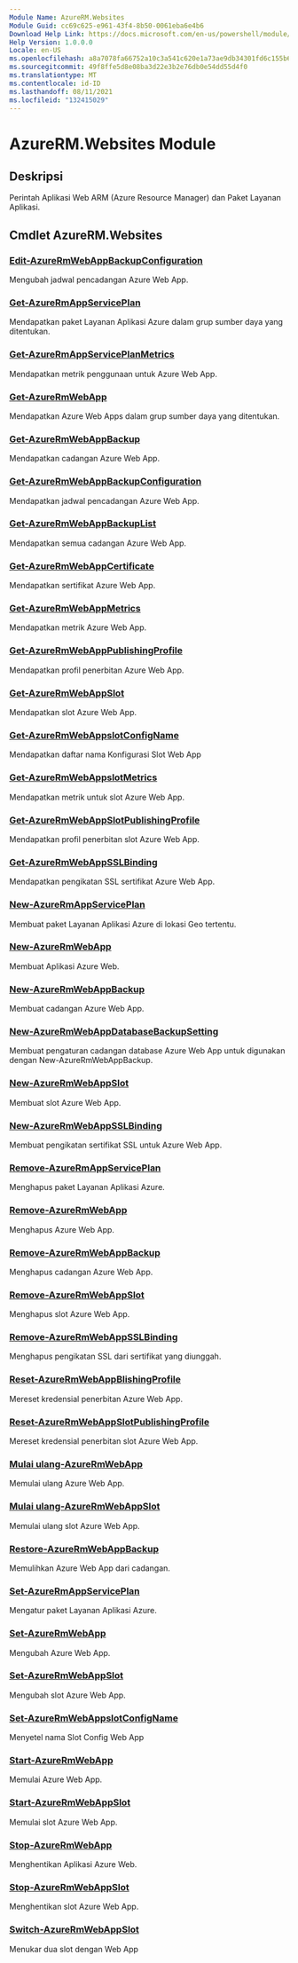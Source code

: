 ```yaml
---
Module Name: AzureRM.Websites
Module Guid: cc69c625-e961-43f4-8b50-0061eba6e4b6
Download Help Link: https://docs.microsoft.com/en-us/powershell/module/azurerm.websites
Help Version: 1.0.0.0
Locale: en-US
ms.openlocfilehash: a8a7078fa66752a10c3a541c620e1a73ae9db34301fd6c155b6ff0391b397a7d
ms.sourcegitcommit: 49f8ffe5d8e08ba3d22e3b2e76db0e54dd55d4f0
ms.translationtype: MT
ms.contentlocale: id-ID
ms.lasthandoff: 08/11/2021
ms.locfileid: "132415029"
---
```

# AzureRM.Websites Module
## Deskripsi
Perintah Aplikasi Web ARM (Azure Resource Manager) dan Paket Layanan Aplikasi.

## Cmdlet AzureRM.Websites
### [Edit-AzureRmWebAppBackupConfiguration](Edit-AzureRmWebAppBackupConfiguration.md)
Mengubah jadwal pencadangan Azure Web App.

### [Get-AzureRmAppServicePlan](Get-AzureRmAppServicePlan.md)
Mendapatkan paket Layanan Aplikasi Azure dalam grup sumber daya yang ditentukan.

### [Get-AzureRmAppServicePlanMetrics](Get-AzureRmAppServicePlanMetrics.md)
Mendapatkan metrik penggunaan untuk Azure Web App.

### [Get-AzureRmWebApp](Get-AzureRmWebApp.md)
Mendapatkan Azure Web Apps dalam grup sumber daya yang ditentukan.

### [Get-AzureRmWebAppBackup](Get-AzureRmWebAppBackup.md)
Mendapatkan cadangan Azure Web App.

### [Get-AzureRmWebAppBackupConfiguration](Get-AzureRmWebAppBackupConfiguration.md)
Mendapatkan jadwal pencadangan Azure Web App.

### [Get-AzureRmWebAppBackupList](Get-AzureRmWebAppBackupList.md)
Mendapatkan semua cadangan Azure Web App.

### [Get-AzureRmWebAppCertificate](Get-AzureRmWebAppCertificate.md)
Mendapatkan sertifikat Azure Web App.

### [Get-AzureRmWebAppMetrics](Get-AzureRmWebAppMetrics.md)
Mendapatkan metrik Azure Web App.

### [Get-AzureRmWebAppPublishingProfile](Get-AzureRmWebAppPublishingProfile.md)
Mendapatkan profil penerbitan Azure Web App.

### [Get-AzureRmWebAppSlot](Get-AzureRmWebAppSlot.md)
Mendapatkan slot Azure Web App.

### [Get-AzureRmWebAppslotConfigName](Get-AzureRmWebAppSlotConfigName.md)
Mendapatkan daftar nama Konfigurasi Slot Web App

### [Get-AzureRmWebAppslotMetrics](Get-AzureRmWebAppSlotMetrics.md)
Mendapatkan metrik untuk slot Azure Web App.

### [Get-AzureRmWebAppSlotPublishingProfile](Get-AzureRmWebAppSlotPublishingProfile.md)
Mendapatkan profil penerbitan slot Azure Web App.

### [Get-AzureRmWebAppSSLBinding](Get-AzureRmWebAppSSLBinding.md)
Mendapatkan pengikatan SSL sertifikat Azure Web App.

### [New-AzureRmAppServicePlan](New-AzureRmAppServicePlan.md)
Membuat paket Layanan Aplikasi Azure di lokasi Geo tertentu.

### [New-AzureRmWebApp](New-AzureRmWebApp.md)
Membuat Aplikasi Azure Web.

### [New-AzureRmWebAppBackup](New-AzureRmWebAppBackup.md)
Membuat cadangan Azure Web App.

### [New-AzureRmWebAppDatabaseBackupSetting](New-AzureRmWebAppDatabaseBackupSetting.md)
Membuat pengaturan cadangan database Azure Web App untuk digunakan dengan New-AzureRmWebAppBackup.

### [New-AzureRmWebAppSlot](New-AzureRmWebAppSlot.md)
Membuat slot Azure Web App.

### [New-AzureRmWebAppSSLBinding](New-AzureRmWebAppSSLBinding.md)
Membuat pengikatan sertifikat SSL untuk Azure Web App.

### [Remove-AzureRmAppServicePlan](Remove-AzureRmAppServicePlan.md)
Menghapus paket Layanan Aplikasi Azure.

### [Remove-AzureRmWebApp](Remove-AzureRmWebApp.md)
Menghapus Azure Web App.

### [Remove-AzureRmWebAppBackup](Remove-AzureRmWebAppBackup.md)
Menghapus cadangan Azure Web App.

### [Remove-AzureRmWebAppSlot](Remove-AzureRmWebAppSlot.md)
Menghapus slot Azure Web App.

### [Remove-AzureRmWebAppSSLBinding](Remove-AzureRmWebAppSSLBinding.md)
Menghapus pengikatan SSL dari sertifikat yang diunggah.

### [Reset-AzureRmWebAppBlishingProfile](Reset-AzureRmWebAppPublishingProfile.md)
Mereset kredensial penerbitan Azure Web App.

### [Reset-AzureRmWebAppSlotPublishingProfile](Reset-AzureRmWebAppSlotPublishingProfile.md)
Mereset kredensial penerbitan slot Azure Web App.

### [Mulai ulang-AzureRmWebApp](Restart-AzureRmWebApp.md)
Memulai ulang Azure Web App.

### [Mulai ulang-AzureRmWebAppSlot](Restart-AzureRmWebAppSlot.md)
Memulai ulang slot Azure Web App.

### [Restore-AzureRmWebAppBackup](Restore-AzureRmWebAppBackup.md)
Memulihkan Azure Web App dari cadangan.

### [Set-AzureRmAppServicePlan](Set-AzureRmAppServicePlan.md)
Mengatur paket Layanan Aplikasi Azure.

### [Set-AzureRmWebApp](Set-AzureRmWebApp.md)
Mengubah Azure Web App.

### [Set-AzureRmWebAppSlot](Set-AzureRmWebAppSlot.md)
Mengubah slot Azure Web App.

### [Set-AzureRmWebAppslotConfigName](Set-AzureRmWebAppSlotConfigName.md)
Menyetel nama Slot Config Web App

### [Start-AzureRmWebApp](Start-AzureRmWebApp.md)
Memulai Azure Web App.

### [Start-AzureRmWebAppSlot](Start-AzureRmWebAppSlot.md)
Memulai slot Azure Web App.

### [Stop-AzureRmWebApp](Stop-AzureRmWebApp.md)
Menghentikan Aplikasi Azure Web.

### [Stop-AzureRmWebAppSlot](Stop-AzureRmWebAppSlot.md)
Menghentikan slot Azure Web App.

### [Switch-AzureRmWebAppSlot](Switch-AzureRmWebAppSlot.md)
Menukar dua slot dengan Web App

